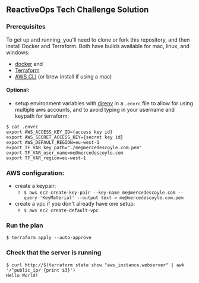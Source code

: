 ## ReactiveOps Tech Challenge Solution

### Prerequisites 
To get up and running, you'll need to clone or fork this repository, and then
install Docker and Terraform. Both have builds available for mac, linux, and
windows:
* [docker](https://docs.docker.com/install/#supported-platforms) and
* [Terraform](https://www.terraform.io/intro/getting-started/install.html)
* [AWS CLI](https://docs.aws.amazon.com/cli/latest/userguide/installing.html)
(or brew install if using a mac)

#### Optional:
* setup environment variables with [direnv](https://direnv.net/) in a `.envrc` file to allow for using multiple aws
accounts, and to avoid typing in your username and keypath for terraform:
```
$ cat .envrc
export AWS_ACCESS_KEY_ID={access key id}
export AWS_SECRET_ACCESS_KEY={secret key id}
export AWS_DEFAULT_REGION=eu-west-1
export TF_VAR_key_path="./me@mercedescoyle.com.pem"
export TF_VAR_user_name=me@mercedescoyle.com
export TF_VAR_region=eu-west-1
```

### AWS configuration:
* create a keypair:
  * `$ aws ec2 create-key-pair --key-name me@mercedescoyle.com --query
'KeyMaterial' --output text > me@mercedescoyle.com.pem`
* create a vpc if you don't already have one setup:
  * `$ aws ec2 create-default-vpc`

### Run the plan
`$ terraform apply --auto-approve`

### Check that the server is running
```
$ curl http://$(terraform state show "aws_instance.webserver" | awk '/^public_ip/ {print $3}')
Hello World!
```
